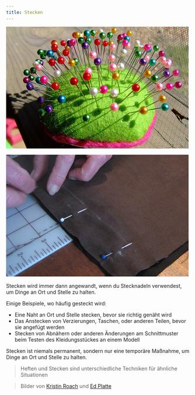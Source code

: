 ```yaml
---
title: Stecken
---
```


![Stecknadeln sind Teil der Grundausstattung des Nähzubehörs](sewing-pins.jpg)

![Stoff wird festgesteckt](fabric-pinning.jpg)

Stecken wird immer dann angewandt, wenn du Stecknadeln verwendest, um Dinge an Ort und Stelle zu halten.

Einige Beispiele, wo häufig gesteckt wird:

 - Eine Naht an Ort und Stelle stecken, bevor sie richtig genäht wird
 - Das Anstecken von Verzierungen, Taschen, oder anderen Teilen, bevor sie angefügt werden
 - Stecken von Abnähern oder anderen Änderungen am Schnittmuster beim Testen des Kleidungsstückes an einem Modell

Stecken ist niemals permanent, sondern nur eine temporäre Maßnahme, um Dinge an Ort und Stelle zu halten.

> Heften und Stecken sind unterschiedliche Techniken für ähnliche Situationen

> Bilder von [Kristin Roach](https://www.flickr.com/photos/marlana/113434148) und [Ed Platte](https://www.flickr.com/photos/philentropist/313403963)
